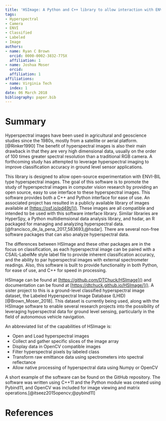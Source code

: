 ```yaml
---
title: 'HSImage: A Python and C++ library to allow interaction with ENVI-BIL hyperspectral images'
tags:
- Hyperspectral
- Camera
- ENVI
- Classified
- Labeled
- Image
authors:
- name: Ryan C Brown
  orcid: 0000-0002-3832-775X
  affiliation: 1
- name: Joshua Moser
  orcid: 
  affiliation: 1
affiliations:
- name: Virginia Tech
  index: 1
date: 06 March 2018
bibliography: paper.bib
---
```


# Summary
Hyperspectral images have been used in agricultural and geoscience studies since the 1980s, mostly from a satellite or aerial platform.[@Rinker1990] The benefit of hyperspectral images is also their main drawback in that they are very high dimensional data, usually on the order of 100 times greater spectral resolution than a traditional RGB camera. A forthcoming study has attempted to leverage hyperspectral imaging to improve classification accuracy in ground level sensor applications.

This library is designed to allow open-source experimentation with ENVI-BIL type hyperspectral images. The goal of this software is to promote the study of hyperspectral images in computer vision research by providing an open source, easy to use interface to these hyperspectral images. This software provides both a C++ and Python interface for ease of use. An associated project has resulted in a publicly available library of images available at [https://osf.io/pd49t/](). These images are all compatible and intended to be used with this software interface library. Similar libraries are HyperSpy, a Python multidiemsional data analysis library, and hsdar, an R packaged for managing and analyzing hyperspectral data.[@francisco_de_la_pena_2017_583693,@hsdar]. There are several non-free software packages that can also analyze hyperspectral data.

The differences between HSImage and these other packages are in the focus on classification, as each hyperspectral image can be paired with a CSAIL-LabelMe style label file to provide inherent classification accuracy, and the ability to par hyperspectral images with external spectrometer readings. Also, this software is built to provide functionality in both Python, for ease of use, and C++ for speed in processing. 

HSImage can be found at [https://github.com/DTChuck/HSImage]() and documentation can be found at [https://dtchuck.github.io/HSImage/](). A sister project to this is a ground-level classified hyperspectral image dataset, the Labeled Hyperspectral Image Database (LHID)[@Brown_Moser_2018]. This dataset is currently being used, along with the HSImage software to enable several research projects into the possibility of leveraging hyperspectral data for ground level sensing, particularly in the field of autonomous vehicle navigation.

An abbreviated list of the capabilities of HSImage is:

* Open and Load hyperspectral images
* Collect and gather specific slices of the image array
* Display data in OpenCV compatible images
* Filter hyperspectral pixels by labeled class
* Transform raw emittance data using spectrometers into spectral reflectance
* Allow native processing of hyperspectral data using Numpy or OpenCV

A short example of the software can be found on the GitHub repository. The software was written using C++11 and the Python module was created using Pybind11, and OpenCV was included for image viewing and matrix operations.[@itseez2015opencv;@pybind11]

# References 
